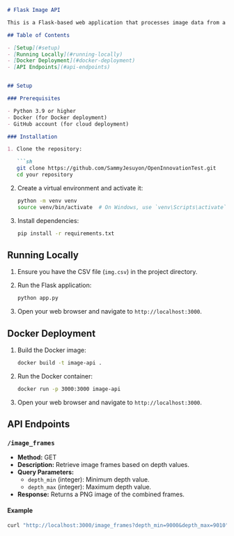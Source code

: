 ```markdown
# Flask Image API

This is a Flask-based web application that processes image data from a CSV file, stores it in a SQLite database, and provides an API to request image frames based on depth values.

## Table of Contents

- [Setup](#setup)
- [Running Locally](#running-locally)
- [Docker Deployment](#docker-deployment)
- [API Endpoints](#api-endpoints)


## Setup

### Prerequisites

- Python 3.9 or higher
- Docker (for Docker deployment)
- GitHub account (for cloud deployment)

### Installation

1. Clone the repository:

   ```sh
   git clone https://github.com/SammyJesuyon/OpenInnovationTest.git
   cd your repository
   ```

2. Create a virtual environment and activate it:

   ```sh
   python -m venv venv
   source venv/bin/activate  # On Windows, use `venv\Scripts\activate`
   ```

3. Install dependencies:

   ```sh
   pip install -r requirements.txt
   ```

## Running Locally

1. Ensure you have the CSV file (`img.csv`) in the project directory.

2. Run the Flask application:

   ```sh
   python app.py
   ```

3. Open your web browser and navigate to `http://localhost:3000`.

## Docker Deployment

1. Build the Docker image:

   ```sh
   docker build -t image-api .
   ```

2. Run the Docker container:

   ```sh
   docker run -p 3000:3000 image-api
   ```

3. Open your web browser and navigate to `http://localhost:3000`.


## API Endpoints

### `/image_frames`

- **Method:** GET
- **Description:** Retrieve image frames based on depth values.
- **Query Parameters:**
  - `depth_min` (integer): Minimum depth value.
  - `depth_max` (integer): Maximum depth value.
- **Response:** Returns a PNG image of the combined frames.

#### Example

```sh
curl "http://localhost:3000/image_frames?depth_min=9000&depth_max=9010"
```
